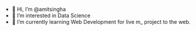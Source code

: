 - 👋 Hi, I’m @amitsingha
- 👀 I’m interested in Data Science
- 🌱 I’m currently learning Web Development for live m_ project to the web.

<!---
amitsingha/amitsingha is a ✨ special ✨ repository because its `README.md` (this file) appears on your GitHub profile.
You can click the Preview link to take a look at your changes.
--->
